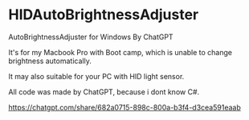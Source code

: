 # HIDAutoBrightnessAdjuster
AutoBrightnessAdjuster for Windows By ChatGPT

It's for my Macbook Pro with Boot camp, which is unable to change brightness automatically.

It may also suitable for your PC with HID light sensor.

All code was made by ChatGPT, because i dont know C#. 



https://chatgpt.com/share/682a0715-898c-800a-b3f4-d3cea591eaab
